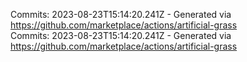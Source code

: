 Commits: 2023-08-23T15:14:20.241Z - Generated via https://github.com/marketplace/actions/artificial-grass
<br>
Commits: 2023-08-23T15:14:20.241Z - Generated via https://github.com/marketplace/actions/artificial-grass
<br>

